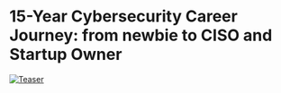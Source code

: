 # 15-Year Cybersecurity Career Journey: from newbie to CISO and Startup Owner

[![Teaser](https://img.youtube.com/vi/HKVp5g_ohwo/5.jpg)](https://youtube.com/shorts/HKVp5g_ohwo "Teaser")


